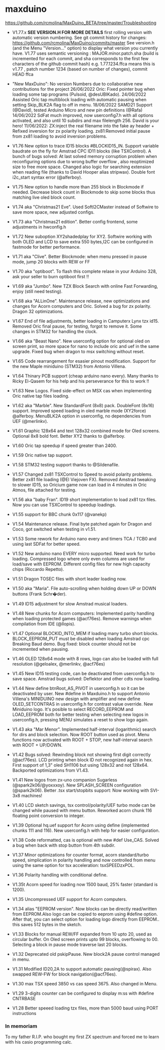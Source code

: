 
# maxduino

https://github.com/rcmolina/MaxDuino_BETA/tree/master/Troubleshooting


* V1.77.x  **SEE VERSION.H FOR MORE DETAILS**  first rolling version with automatic version numbering.
  See git commit history for changes: https://github.com/rcmolina/MaxDuino/commits/master
  See version.h (and the Menu "Version..." option) to display what version you currently have.
  V1.77 uses semantic versioning :  MAJOR.minor.patch.sha  (build is incremented for each commit, and sha corresponds to the first few characters of the github commit hash)
  e.g. 1.77.1234.ffca means this is v1.77 , patch number 1234 (based on number of changes), commit HEAD ffca

* "New MaxDuino": No version Numbers due to collaborative new contributions for the project
26/06/2022 Oric: Fixed pointer bug when loading some tap programs (Pulsoid, @desUBIKado).
24/06/2022 Assisted Oric tap multiblock loading with automatic pausing when setting Skip_BLK2A flag to off in menu.
18/06/2022 SAMD21 Support (@David), tested Arduino Micro and new pin definitions (@Rafa)
14/06/2022 SdFat much improved, now userconfig7.h with all options activated, and also until 10 subdirs and max filelength 256. David is your hero!
11/06/2022: ZX:inject the real filename into the fake ay header + Refixed inversion for zx polarity loading.
zx81:Removed initial pause from zx81 loading to avoid inversion problems.

* V1.76 New option to trace ID15 blocks #BLOCKID15_IN. Support variable baudrate on the fly for Amstrad CPC ID11 blocks (like TSXControl).
A bunch of bugs solved: At last solved memory corruption problem when reconfiguring options due to wrong buffer overflow , also reoptimized size to free more space. Changed also logic for searching extension when reading file (thanks to David Hooper alias stripwax).
Double font i2c_start syntax error (@alferboy).
* V1.75 New option to handle more than 255 block in Blockmode if needed. Decrease block count in Blockmode to skip some blocks thus matching live oled block count.
* V1.74 aka "Christmas21 Eve". Used SoftI2CMaster instead of Softwire to save more space, new adjusted configs.
* V1.73 aka "Christmas21 edition". Better config frontend, some adjustments in hwconfig.h
* V1.72 New suboption XY2shadedplay for XY2. Softwire working with both OLED and LCD to save extra 550 bytes,I2C can be configured in fastmode for better performance.
* V1.71 aka "Clive". Better Blockmode: when menu pressed in pause mode, jump 20 blocks with REW or FF
* V1.70 aka "optiboot". To flash this complete relase in your Arduino 328, ask your seller to burn optiboot first !! 
* V1.69 aka "Jumbo". New TZX Block Search with online Fast Forwarding, enjoy (still need testing).
* V1.68 aka "ALLinOne". Maintenance release, new optimizations and changes for Acorn computers and Oric. Solved a bug for zx polarity. Dragon 32 optimizations.
* V1.67 End of file adjustments, better loading in Camputerx Lynx tzx id15. Removed Oric final pause, for testing, forgot to remove it. Some changes in STM32 for handling the clock.
* V1.66 aka "Beast Nano". New userconfig option for optional oled on screen print, so more space for nano to include oric and uef in the same upgrade. Fixed bug when dragon to msx switching without reset.
* V1.65 Code rearrangement for esasier pinout modification. Support for the new Maple miniduino (STM32) from Antonio Villena.
* V1.64 Thinary PCB support (cheap arduino nano every). Many thanks to Ricky El-Qasem for his help and his perseverance for this to work !!
* V1.63 New Logos. Fixed side-effect on MSX cas when implementing Oric native tap files loading.
* V1.62 aka "Marble". New StandardFont (8x8) pack. DoubleFont (8x16) support. Improved speed loading in oled marble mode (XY2force) @alferboy. MenuBLK2A option in userconfig, no dependencies from UEF (@merlinkv).
* V1.61 Graphic 128x64 and text 128x32 combined mode for Oled screens. Optional 8x8 bold font. Better XY2 thanks to @alferboy.
* V1.60 Oric tap speedup if speed greater than 2400.
* V1.59 Oric native tap support.
* V1.58 STM32 testing support thanks to @Sildenafile.
* V1.57 Changed zx81 TSXControl to Speed to avoid polarity problems. Better zx81 file loading (@El Viejoven FX). Removed Amstrad tweaking to slower ID15, 
so Oricium game now can load in 4 minutes in Oric Atmos, file attached for testing.
* V1.56 aka "baby Fran". ID19 short implementation to load zx81 tzx files. Now you can use TSXControl to speedup loadings.
* V1.55 support for BBC chunk 0x117 (@vanekp)
* V1.54 Maintenance release. Final byte patched again for Dragon and Coco, got switched when testing in v1.51.
* V1.53 Some rework for Arduino nano every and timers TCA / TCB0 and using last SDFat for better speed.
* V1.52 New arduino nano EVERY micro supported. Need work for turbo loading. Compressed logo where only even columns are used for load/save with EEPROM. Different config files for new high capacity chips (Riccardo Repetto).
* V1.51 Dragon TOSEC files with short leader loading now.
* V1.50 aka "Maria". File auto-scrolling when holding down UP or DOWN buttons (Frank Schr�der).
* V1.49 ID15 adjustment for slow Amstrad musical loaders.
* V1.48 New chunks for Acorn computers: Implemented parity handling when loading protected games (@acf76es). Remove warnings when compilation from IDE (@llopis).
* V1.47 Optional BLOCKID_INTO_MEM if loading many turbo short blocks. BLOCK_EEPROM_PUT must be disabled when loading Amstrad cpc Breaking Baud demo. Bug fixed: block counter should not be incremented when pausing. 
* V1.46 OLED 128x64 mode with 8 rows, logo can also be loaded with full resolution (@geloalex, @merlinkv, @acf76es)
* V1.45 New ID15 testing code, can be deactivated from userconfig.h to save space. Amstrad bugs solved: Deflektor and other cdts now loading.
* V1.44 New define btnRoot_AS_PIVOT in userconfig.h so it can be deactivated by user. New #define in Maxduino.h to support Antonio Villena's MINIDUINO new design with amplifier and new define OLED_SETCONTRAS in userconfig.h for contrast value override. New Miniduino logo. It's posible to select RECORD_EEPROM and LOAD_EEPROM both for better testing when selecting new logos in userconfig.h, pressing MENU simulates a reset to show logo again.
* V1.43 aka "Mar Menor". Implemented half-interval (logarithmic) search for dirs and block selection. Now ROOT button used as pivot.
Menu functions now activated with ROOT + STOP, new half-interval search with ROOT + UP/DOWN.
* V1.42 Bugs solved: Rewinding block not showing first digit correctly (@acf76es). LCD printing when block ID not recognized again in hex.
First support of 1,3" oled SH1106 but using 128x32 and not 128x64. Backported optimizations from V1.43.
* V1.41 New logos from zx-uno companion Sugarless (@spark2k06/@yoxxxoy). New SPLASH_SCREEN configuration (@spark2k06).  Better .tsx start/stopbits support: Now working with SVI-3x8 machines!
* V1.40 LCD sketch savings, tsx control/polarity/UEF turbo mode can be changed while paused with menu button. Reworked acorn chunk 116 floating point conversion to integer.
* V1.39 Optional hq.uef support for Acorn using define (implemented chunks 111 and 116). New userconfig.h with help for easier configuration.
* V1.38	Code reformatted, cas is optional with new #def Use_CAS. Solved a bug when back with stop button from 4th subdir.
* V1.37 Minor optimizations for counter format, acorn standard/turbo speed, simplication in polarity handling and now controlled from menu using the same option for tsx acceleration: tsxSPEEDzxPOL.
* V1.36 Polarity handling with conditional define.
* V1.35t Acorn speed for loading now 1500 baud, 25% faster (standard is 1200).
* V1.35 Uncompressed UEF support for Acorn computers.
* V1.34 alias "EEPROM version". Now blocks can be directly read/written from EEPROM.Also logo can be copied to eeprom using #define option.
	After that, you can select option for loading logo directly from EEPROM.. this saves 512 bytes in the sketch.
* V1.33 Blocks for manual REW/FF expanded from 10 upto 20, used as circular buffer. On Oled screen prints upto 99 blocks, 
	overflowing to 00. Selecting a block in pause mode traverse last 20 blocks.
* V1.32 Deprecated old pskipPause. New block2A pause control managed in menu.
* V1.31 Modified ID20,2A to support automatic pausing(@spirax). Also swapped REW-FW for block navigation(@acf76es). 
* V1.30 max TSX speed 3850 vs cas speed 3675. Also changed in Menu.
* V1.29 3-digits counter can be configured to display m:ss with #define CNTRBASE
* V1.28 Better speeed loading tzx files, more than 5000 baud using PORT instructions

### In memoriam

To my father R.I.P. who bought my first ZX spectrum and forced me to learn with his casio programming calc.